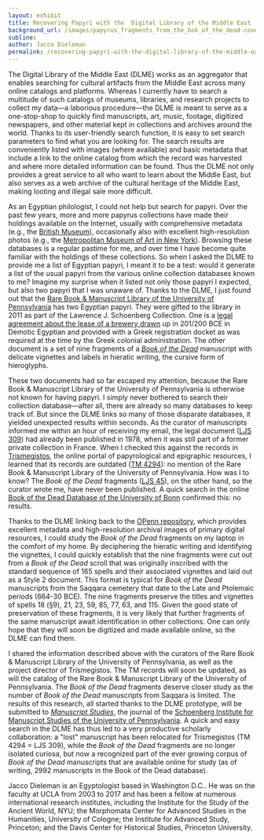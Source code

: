 ```yaml
---
layout: exhibit
title: Recovering Papyri with the  Digital Library of the Middle East
background_url: /images/papyrus_fragments_from_the_bok_of_the_dead-cover-1200x800.jpg
subline:
author: Jacco Dieleman
permalink: /recovering-papyri-with-the-digital-library-of-the-middle-east/
---
```

The Digital Library of the Middle East (DLME) works as an aggregator that enables searching for cultural artifacts from the Middle East across many online catalogs and platforms. Whereas I currently have to search a multitude of such catalogs of museums, libraries, and research projects to collect my data—a laborious procedure—the DLME is meant to serve as a one-stop-shop to quickly find manuscripts, art, music, footage, digitized newspapers, and other material kept in collections and archives around the world. Thanks to its user-friendly search function, it is easy to set search parameters to find what you are looking for. The search results are conveniently listed with images (where available) and basic metadata that include a link to the online catalog from which the record was harvested and where more detailed information can be found. Thus the DLME not only provides a great service to all who want to learn about the Middle East, but also serves as a web archive of the cultural heritage of the Middle East, making looting and illegal sale more difficult.

As an Egyptian philologist, I could not help but search for papyri. Over the past few years, more and more papyrus collections have made their holdings available on the Internet, usually with comprehensive metadata (e.g., the [British Museum](http://www.britishmuseum.org/research/collection_online/search.aspx)), occasionally also with excellent high-resolution photos (e.g., the [Metropolitan Museum of Art in New York](https://www.metmuseum.org/art/collection)). Browsing these databases is a regular pastime for me, and over time I have become quite familiar with the holdings of these collections. So when I asked the DLME to provide me a list of Egyptian papyri, I meant it to be a test: would it generate a list of the usual papyri from the various online collection databases known to me? Imagine my surprise when it listed not only those papyri I expected, but also two papyri that I was unaware of. Thanks to the DLME, I just found out that the [Rare Book & Manuscript Library of the University of Pennsylvania](http://www.library.upenn.edu/kislak/) has two Egyptian papyri. They were gifted to the library in 2011 as part of the Lawrence J. Schoenberg Collection. One is a [legal agreement about the lease of a brewery drawn](https://spotlight.dlme.clir.org/library/catalog/penn_5004800) up in 201/200 BCE in Demotic Egyptian and provided with a Greek registration docket as was required at the time by the Greek colonial administration. The other document is a set of nine fragments of a [*Book of the Dead*](https://spotlight.dlme.clir.org/library/catalog/penn_ljs45) manuscript with delicate vignettes and labels in hieratic writing, the cursive form of hieroglyphs.

These two documents had so far escaped my attention, because the Rare Book & Manuscript Library of the University of Pennsylvania is otherwise not known for having papyri. I simply never bothered to search their collection database—after all, there are already so many databases to keep track of. But since the DLME links so many of those disparate databases, it yielded unexpected results within seconds. As the curator of manuscripts informed me within an hour of receiving my email, the legal document ([LJS 309](http://dla.library.upenn.edu/dla/medren/record.html?q=ljs%20309&id=MEDREN_9950048003503681&)) had already been published in 1978, when it was still part of a former private collection in France. When I checked this against the records in [Trismegistos](http://www.trismegistos.org), the online portal of papyrological and epigraphic resources, I learned that its records are outdated ([TM 4294](http://www.trismegistos.org/tm/detail.php?quick=4294)): no mention of the Rare Book & Manuscript Library of the University of Pennsylvania. How was I to know? The *Book of the Dead* fragments ([LJS 45](http://dla.library.upenn.edu/dla/medren/record.html?q=ljs%2045&id=MEDREN_9950052943503681&)), on the other hand, so the curator wrote me, have never been published. A quick search in the online [Book of the Dead Database of the University of Bonn](http://totenbuch.awk.nrw.de) confirmed this: no results.

Thanks to the DLME linking back to the [OPenn repository](http://openn.library.upenn.edu/Data/0001/html/ljs45.html), which provides excellent metadata and high-resolution archival images of primary digital resources, I could study the *Book of the Dead* fragments on my laptop in the comfort of my home. By deciphering the hieratic writing and identifying the vignettes, I could quickly establish that the nine fragments were cut out from a *Book of the Dead* scroll that was originally inscribed with the standard sequence of 165 spells and their associated vignettes and laid out as a Style 2 document. This format is typical for *Book of the Dead* manuscripts from the Saqqara cemetery that date to the Late and Ptolemaic periods (664-30 BCE). The nine fragments preserve the titles and vignettes of spells 18 (§9), 21, 23, 59, 85, 77, 63, and 115. Given the good state of preservation of these fragments, it is very likely that further fragments of the same manuscript await identification in other collections. One can only hope that they will soon be digitized and made available online, so the DLME can find them.

I shared the information described above with the curators of the Rare Book & Manuscript Library of the University of Pennsylvania, as well as the project director of Trismegistos. The TM records will soon be updated, as will the catalog of the Rare Book & Manuscript Library of the University of Pennsylvania. The *Book of the Dead* fragments deserve closer study as the number of *Book of the Dead* manuscripts from Saqqara is limited. The results of this research, all started thanks to the DLME prototype, will be submitted to [*Manuscript Studies*](https://mss.pennpress.org/home/), the journal of the [Schoenberg Institute for Manuscript Studies of the University of Pennsylvania](https://schoenberginstitute.org). A quick and easy search in the DLME has thus led to a very productive scholarly collaboration: a "lost" manuscript has been relocated for Trismegistos (TM 4294 = LJS 309), while the *Book of the Dead* fragments are no longer isolated curiosa, but now a recognized part of the ever growing corpus of *Book of the Dead* manuscripts that are available online for study (as of writing, 2992 manuscripts in the Book of the Dead database).

Jacco Dieleman is an Egyptologist based in Washington D.C.. He was on the faculty at UCLA from 2003 to 2017 and has been a fellow at numerous international research institutes, including the Institute for the Study of the Ancient World, NYU; the Morphomata Center for Advanced Studies in the Humanities, University of Cologne; the Institute for Advanced Study, Princeton; and the Davis Center for Historical Studies, Princeton University.
